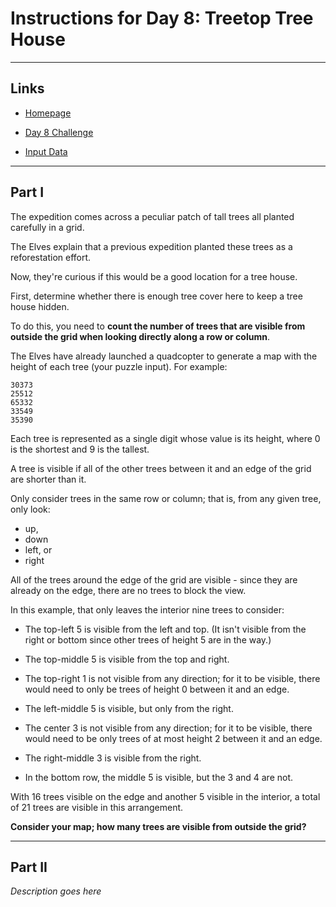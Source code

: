 # Instructions for Day 8: Treetop Tree House

---

## Links

- [Homepage](https://adventofcode.com/2022)

- [Day 8 Challenge](https://adventofcode.com/2022/day/8)

- [Input Data](input.txt)

---

## Part I

The expedition comes across a peculiar patch of tall trees all planted carefully in a grid.

The Elves explain that a previous expedition planted these trees as a reforestation effort.

Now, they're curious if this would be a good location for a tree house.

First, determine whether there is enough tree cover here to keep a tree house hidden.

To do this, you need to **count the number of trees that are visible from outside the grid when looking directly along a row or column**.

The Elves have already launched a quadcopter to generate a map with the height of each tree
(your puzzle input). For example:

```
30373
25512
65332
33549
35390
```

Each tree is represented as a single digit whose value is its height, where 0 is the shortest
and 9 is the tallest.

A tree is visible if all of the other trees between it and an edge of the grid are shorter than
it.

Only consider trees in the same row or column; that is, from any given tree, only look:

- up,
- down
- left, or
- right
  
All of the trees around the edge of the grid are visible - since they are already on the edge,
there are no trees to block the view.

In this example, that only leaves the interior nine trees to consider:

- The top-left 5 is visible from the left and top. (It isn't visible from the right or bottom since other trees of height 5 are in the way.)

- The top-middle 5 is visible from the top and right.

- The top-right 1 is not visible from any direction; for it to be visible, there would need to only be trees of height 0 between it and an edge.

- The left-middle 5 is visible, but only from the right.

- The center 3 is not visible from any direction; for it to be visible, there would need to be only trees of at most height 2 between it and an edge.

- The right-middle 3 is visible from the right.

- In the bottom row, the middle 5 is visible, but the 3 and 4 are not.

With 16 trees visible on the edge and another 5 visible in the interior, a total of 21 trees are visible in this arrangement.

**Consider your map; how many trees are visible from outside the grid?**

---

## Part II 

*Description goes here*
